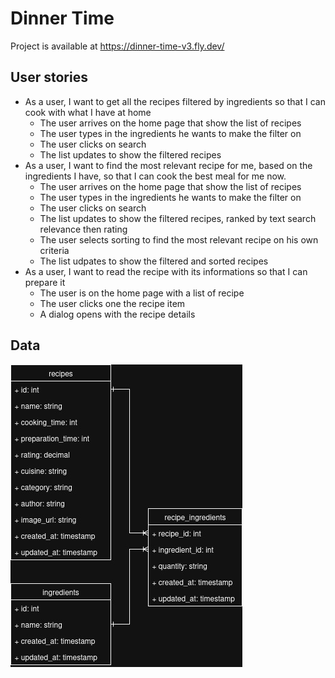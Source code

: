 # Dinner Time

Project is available at https://dinner-time-v3.fly.dev/

## User stories
- As a user, I want to get all the recipes filtered by ingredients so that I can cook with what I have at home
  - The user arrives on the home page that show the list of recipes
  - The user types in the ingredients he wants to make the filter on
  - The user clicks on search
  - The list updates to show the filtered recipes 
- As a user, I want to find the most relevant recipe for me, based on the ingredients I have, so that I can cook the best meal for me now.
  - The user arrives on the home page that show the list of recipes
  - The user types in the ingredients he wants to make the filter on
  - The user clicks on search
  - The list updates to show the filtered recipes, ranked by text search relevance then rating
  - The user selects sorting to find the most relevant recipe on his own criteria
  - The list udpates to show the filtered and sorted recipes 
- As a user, I want to read the recipe with its informations so that I can prepare it
  - The user is on the home page with a list of recipe
  - The user clicks one the recipe item
  - A dialog opens with the recipe details

## Data
![data_tables](<Diagramme sans nom.jpg>)